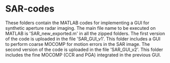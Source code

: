 # SAR-codes
These folders contain the MATLAB codes for implementing a GUI for synthetic aperture radar imaging.
The main file name to be executed on MATLAB is 'SAR_new_exported.m' in all the zipped folders.
The first version of the code is uploaded in the file 'SAR_GUI_v1'. This folder includes a GUI to perform coarse MOCOMP for motion errors in the SAR image.
The second version of the code is uploaded in the file 'SAR_GUI_v2'. This folder includes the fine MOCOMP (CCR and PGA) integrated in the previous GUI.
